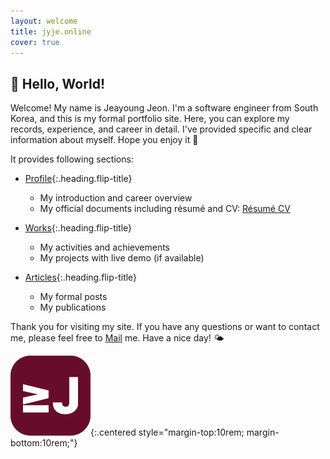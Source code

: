 ```yaml
---
layout: welcome
title: jyje.online
cover: true
---
```

## 🎉 Hello, World!

Welcome! My name is Jeayoung Jeon. I'm a software engineer from South Korea, and this is my formal portfolio site. Here, you can explore my records, experience, and career in detail. I've provided specific and clear information about myself. Hope you enjoy it 🥰

It provides following sections:

- [Profile]{:.heading.flip-title}
    - My introduction and career overview
    -   <div>
            My official documents including résumé and CV: 
            <a href="/profile/resume" class="btn btn-inline btn-primary">
                <small class="icon-briefcase"></small>
                Résumé
            </a>
            <a href="/profile/cv" class="btn btn-inline btn-primary">
                <small class="icon-scholar"></small>
                CV
            </a>
        </div>

- [Works]{:.heading.flip-title}
    - My activities and achievements
    - My projects with live demo (if available)

- [Articles]{:.heading.flip-title}
    - My formal posts
    - My publications


Thank you for visiting my site. If you have any questions or want to contact me, please feel free to [Mail] me. Have a nice day! 🌤️

![Logo of this site](assets/icons/icon-128x128.png){:.centered style="margin-top:10rem; margin-bottom:10rem;"}

[Profile]: profile "my-profile --verbose"
[Résumé]: profile/resume "my-profile resume"
[Curriculum Vitae]: profile/cv "my-profile cv"
[CV]: profile/cv "my-profile cv"
[Works]: works
[Articles]: articles
[Blog]: blog
[MAXST]: https://www.linkedin.com/company/maxst "LinkedIn profile of MAXST Co., Ltd."

[Mail]: mailto:jyjeon+online@outlook.com?subject=To&nbsp;Jeayoung&nbsp;Jeon

<!-- Update server -->
<!-- bundle install -->
<!-- bundle update --bundler -->

<!-- Exec server -->
<!-- bundle exec jekyll s -->

